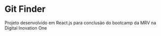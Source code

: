 # Git Finder

Projeto desenvolvido em React.js para conclusão do bootcamp da MRV na Digital Inovation One
